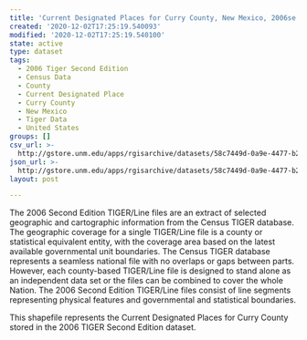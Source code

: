 ```yaml
---
title: 'Current Designated Places for Curry County, New Mexico, 2006se TIGER'
created: '2020-12-02T17:25:19.540093'
modified: '2020-12-02T17:25:19.540100'
state: active
type: dataset
tags:
  - 2006 Tiger Second Edition
  - Census Data
  - County
  - Current Designated Place
  - Curry County
  - New Mexico
  - Tiger Data
  - United States
groups: []
csv_url: >-
  http://gstore.unm.edu/apps/rgisarchive/datasets/58c7449d-0a9e-4477-b2b8-0924aef7749e/tgr2006se_curr_placecu.derived.csv
json_url: >-
  http://gstore.unm.edu/apps/rgisarchive/datasets/58c7449d-0a9e-4477-b2b8-0924aef7749e/tgr2006se_curr_placecu.derived.json
layout: post

---
```

The 2006 Second Edition TIGER/Line files are an extract of selected geographic and cartographic information from the Census TIGER database.  The geographic coverage for a single TIGER/Line file is a county or statistical equivalent entity, with the coverage area based on the latest available governmental unit boundaries. The Census TIGER database represents a seamless national file with no overlaps or gaps between parts.  However, each county-based TIGER/Line file is designed to stand alone as an independent data set or the files can be combined to cover the whole Nation.  The 2006 Second Edition  TIGER/Line files consist of line segments representing physical features and governmental and statistical boundaries.  

This shapefile represents the Current Designated Places for Curry County stored in the 2006 TIGER Second Edition dataset.
